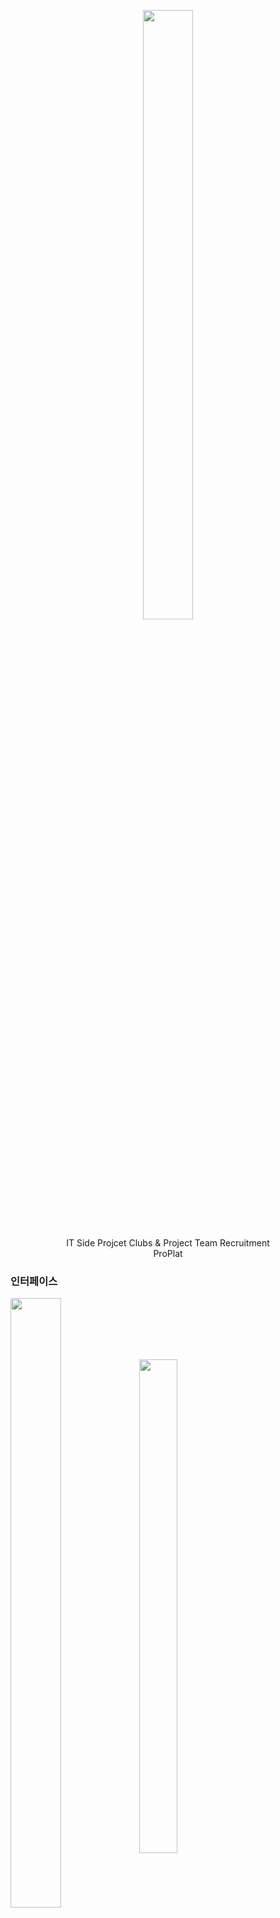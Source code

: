 <p align="center">
  <img src="https://github.com/SystemArchitecture-ProPlat/Proplat_Back/assets/127479677/d8203294-a4ea-4dc1-a10e-10882661971c" width="40%" height="50%">
</p>
<p align="center">
  IT Side Projcet Clubs & Project Team Recruitment<br/>
  ProPlat<br/>
</p>

### 인터페이스

<img src="https://github.com/SystemArchitecture-ProPlat/ProPlat/assets/127479677/7d320846-ba63-473e-9ff7-8da0d09c7da5" width="40%" height="50%" align="center">

<img src="https://github.com/SystemArchitecture-ProPlat/ProPlat/assets/127479677/39287d43-cf38-41c7-807e-b8a054519af9" width="35%" height="45%" align="center">

### 요구 사항

<img src="https://github.com/SystemArchitecture-ProPlat/ProPlat/assets/127479677/30f72985-d6e3-47a1-9bf0-59cd861ff550" width="65%" height="75%" align="center">

### 서버 구조도

<img src="https://github.com/SystemArchitecture-ProPlat/Proplat_Back/assets/127479677/9cfbe5db-1640-438c-9d94-17695815ca13" width="65%" height="75%" align="center">

### 사용 기술, 개발 환경

+ Java, Spring Boot, Gradle
+ JPA(Spring Data, Hibernate), QueryDSL
+ JWT
+ JUnit5, AssertJ
+ MySQL, H2
+ Travic
+ AWS (Code Deploy, EC2)
+ IntelliJ, Postman
+ React, javascript

### ERD

<img src="https://github.com/SystemArchitecture-ProPlat/Proplat_Back/assets/127479677/11eb6e17-facb-4069-91a4-4f1bcdb017db" width="65%" height="75%" align="center">


### 프로젝트 목표

+ 동아리 모집 기간, 요구 기술 스택, 프로젝트 구인 글 작성 및 댓글을 통한 소통 서비스 제공
+ 웹 어플리케이션 제작 프로세스 경험
+ 프론트, 벡 프레임 워크 공부

### 핵심 기능

+ 회원 가입, 로그인 서비스(JWT)
+ 게시글 수정/조회/삭제
+ 댓글, 대댓글
+ 페이징
